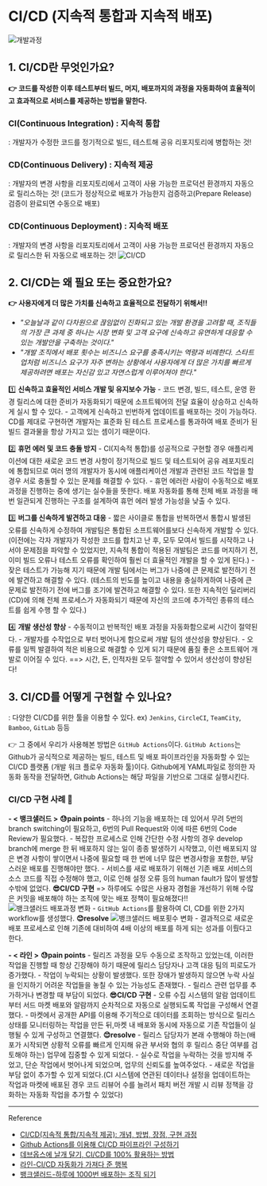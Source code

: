 <!-- 담당: 세린 -->

# CI/CD (지속적 통합과 지속적 배포)
![개발과정](https://images.velog.io/images/anjaekk/post/a8ee64b9-9a05-4416-8d21-8e219a4ec2d3/image.png)

## 1. CI/CD란 무엇인가요?
**👉 코드를 작성한 이후 테스트부터 빌드, 머지, 배포까지의 과정을 자동화하여 효율적이고 효과적으로 서비스를 제공하는 방법을 말한다.**

### CI(Continuous Integration) : 지속적 통합
: 개발자가 수정한 코드를 정기적으로 빌드, 테스트해 공유 리포지토리에 병합하는 것!
### CD(Continuous Delivery) : 지속적 제공
: 개발자의 변경 사항을 리포지토리에서 고객이 사용 가능한 프로덕션 환경까지 자동으로 릴리스하는 것!
(코드가 정상적으로 배포가 가능한지 검증하고(Prepare Release) 검증이 완료되면 수동으로 배포)
### CD(Continuous Deployment) : 지속적 배포
: 개발자의 변경 사항을 리포지토리에서 고객이 사용 가능한 프로덕션 환경까지 자동으로 릴리스한 뒤 자동으로 배포하는 것!
![CI/CD](https://www.redhat.com/cms/managed-files/styles/wysiwyg_full_width/s3/ci-cd-flow-desktop_edited_0.png?itok=TzgJwj6p)

## 2. CI/CD는 왜 필요 또는 중요한가요?

**👉 사용자에게 더 많은 가치를 신속하고 효율적으로 전달하기 위해서!!**
- *"오늘날과 같이 다차원으로 끊임없이 진화되고 있는 개발 환경을 고려할 때, 조직들의 가장 큰 과제 중 하나는 시장 변화 및 고객 요구에 신속하고 유연하게 대응할 수 있는 개발안을 구축하는 것이다."*
- *"개발 조직에서 배포 횟수는 비즈니스 요구를 충족시키는 역량과 비례한다. 스타트업처럼 비즈니스 요구가 자주 변하는 상황에서 사용자에게 더 많은 가치를 빠르게 제공하려면 배포는 자신감 있고 자연스럽게 이루어져야 한다."*

1️⃣ **신속하고 효율적인 서비스 개발 및 유지보수 가능**
    - 코드 변경,  빌드, 테스트, 운영 환경 릴리스에 대한 준비가 자동화되기 때문에 소프트웨어의 전달 효율이 상승하고 신속하게 실시 할 수 있다.
    - 고객에게 신속하고 빈번하게 업데이트를 배포하는 것이 가능하다. CD를 제대로 구현하면 개발자는 표준화 된 테스트 프로세스를 통과하여 배포 준비가 된 빌드 결과물을 항상 가지고 있는 셈이기 때문이다. 

2️⃣ **휴먼 에러 및 코드 충돌 방지**
    - CI(지속적 통합)를 성공적으로 구현할 경우 애플리케이션에 대한 새로운 코드 변경 사항이 정기적으로 빌드 및 테스트되어 공유 레포지토리에 통합되므로 여러 명의 개발자가 동시에 애플리케이션 개발과 관련된 코드 작업을 할 경우 서로 충돌할 수 있는 문제를 해결할 수 있다.
    - 휴먼 에러란 사람이 수동적으로 배포 과정을 진행하는 중에 생기는 실수들을 뜻한다. 배포 자동화를 통해 전체 배포 과정을 매번 일관되게 진행하는 구조를 설계하여 휴먼 에러 발생 가능성을 낮출 수 있다.

3️⃣ **버그를 신속하게 발견하고 대응**
    - 짧은 사이클로 통합을 반복하면서 통합시 발생된 오류를 신속하게 수정하여 개발팀은 통합된 소프트웨어를보다 신속하게 개발할 수 있다.
    (이전에는 각자 개발자가 작성한 코드를 합치고 난 후, 모두 모여서 빌드를 시작하고 나서야 문제점을 파악할 수 있었지만, 지속적 통합이 적용된 개발팀은 코드를 머지하기 전, 이미 빌드 오류나 테스트 오류를 확인하여 훨씬 더 효율적인 개발을 할 수 있게 된다.)
    - 잦은 테스트가 가능해 지기 때문에 개발 팀에서는 버그가 나중에 큰 문제로 발전하기 전에 발견하고 해결할 수 있다.
    (테스트의 빈도를 높이고 내용을 충실하게하여 나중에 큰 문제로 발전하기 전에 버그를 조기에 발견하고 해결할 수 있다. 또한 지속적인 딜리버리 (CD)에 의해 전체 프로세스가 자동화되기 때문에 자신의 코드에 추가적인 종류의 테스트를 쉽게 수행 할 수 있다.)

4️⃣ **개발 생산성 향상**
    - 수동적이고 반복적인 배포 과정을 자동화함으로써 시간이 절약된다. 
    - 개발자를 수작업으로 부터 벗어나게 함으로써 개발 팀의 생산성을 향상된다.
    - 오류를 일찍 발결하여 적은 비용으로 해결할 수 있게 되기 때문에 품질 좋은 소프트웨어 개발로 이어질 수 있다.
    ==> 시간, 돈, 인적자원 모두 절약할 수 있어서 생산성이 향상된다!

## 3. CI/CD를 어떻게 구현할 수 있나요?
: 다양한 CI/CD를 위한 툴을 이용할 수 있다.
ex) `Jenkins`, `CircleCI`, `TeamCity`, `Bamboo`, `GitLab` 등등

👉 그 중에서 우리가 사용해본 방법은 `GitHub Actions`이다.
`GitHub Actions`는 Github가 공식적으로 제공하는 빌드, 테스트 및 배포 파이프라인을 자동화할 수 있는 CI/CD 플랫폼 (개발 워크 플로우 자동화 툴)이다.
Github에게 YAML파일로 정의한 자동화 동작을 전달하면, Github Actions는 해당 파일을 기반으로 그대로 실행시킨다. 

### CI/CD 구현 사례 🏢
**- < 뱅크샐러드 >**
    **😓pain points**
    - 하나의 기능을 배포하는 데 있어서 무려 5번의 branch switching이 필요하고, 6번의 Pull Request와 이에 따른 6번의 Code Review가 필요했다.
    - 복잡한 프로세스로 인해 간단한 수정 사항의 경우 develop branch에 merge 한 뒤 배포하지 않는 일이 종종 발생하기 시작했고, 이런 배포되지 않은 변경 사항이 쌓이면서 나중에 필요할 때 한 번에 너무 많은 변경사항을 포함한, 부담스러운 배포를 진행해야만 했다.
    - 서비스를 새로 배포하기 위해선 기존 배포 서비스의 소스 코드를 직접 수정해야 했고, 이로 인해 설정 오류 등의 human fault가 많이 발생할 수밖에 없었다.
    **😎CI/CD 구현**
    => 하루에도 수많은 사용자 경험을 개선하기 위해 수많은 커밋을 배포해야 하는 조직에 맞는 배포 정책이 필요해졌다!!
    ![뱅크샐러드 배포과정 변화](https://blog.banksalad.com/static/c1544846769d0f596111ee6c09499927/c83ae/mermaid-chart-2.png)
    - `GitHub Actions`를 활용하여 CI, CD를 위한 2가지 workflow를 생성했다.
    **😊resolve**
    ![뱅크샐러드 배포횟수 변화](https://blog.banksalad.com/static/41c3d75afbcdf151c0627442908ab95c/0a47e/chart.png)
    - 결과적으로 새로운 배포 프로세스로 인해 기존에 대비하여 4배 이상의 배포를 하게 되는 성과를 이뤘다고 한다.

**- < 라인 >**
    **😓pain points**
    - 릴리즈 과정을 모두 수동으로 조작하고 있었는데, 이러한 작업을 진행할 때 항상 긴장해야 하기 때문에 릴리스 담당자나 고객 대응 팀의 피로도가 증가했다.
    - 작업이 누락되는 상황이 발생했다. 또한 장애가 발생하지 않으면 누락 사실을 인지하기 어려운 작업들을 놓칠 수 있는 가능성도 존재했다.
    - 릴리스 관련 업무를 추가하거나 변경할 때 부담이 되었다.
    **😎CI/CD 구현**
    - 오류 수집 시스템의 알람 업데이트부터 서드 마켓 배포와 알람까지 순차적으로 자동으로 실행되도록 작업을 구성해서 연결했다.
    - 마켓에서 공개한 API를 이용해 주기적으로 데이터를 조회하는 방식으로 릴리스 상태를 모니터링하는 작업을 만든 뒤,마켓 내 배포와 동시에 자동으로 기존  작업들이 실행될 수 있게 구성하고 연결했다. 
    **😊resolve**
    - 릴리스 담당자가 본래 수행해야 하는(배포가 시작되면 상황적 오류를 빠르게 인지해 유관 부서와 협의 후 릴리스 중단 여부를 검토해야 하는) 업무에 집중할 수 있게 되었다.
    - 실수로 작업을 누락하는 것을 방지해 주었고, 단순 작업에서 벗어나게 되었으며, 업무의 신뢰도를 높여주었다.
    - 새로운 작업을 부담 없이 추가할 수 있게 되었다.(CI 시스템에 연관된 데이터나 설정을 업데이트하는 작업과 마켓에 배포된 경우 코드 리뷰어 수를 늘려서 패치 버전 개발 시 리뷰 정책을 강화하는 자동화 작업을 추가할 수 있었다)

---
Reference <br/>
- [CI/CD(지속적 통합/지속적 제공): 개념, 방법, 장점, 구현 과정](https://www.redhat.com/ko/topics/devops/what-is-ci-cd)<br/>
- [Github Actions를 이용해 CI/CD 파이프라인 구성하기](https://hwasurr.io/git-github/github-actions/)<br/>
- [데브옵스에 날개 달기, CI/CD를 100% 활용하는 방법](http://ebook.pldworld.com/_eBook/IDG%20Tech%20Library/'%EB%8D%B0%EB%B8%8C%EC%98%B5%EC%8A%A4%EC%97%90%20%EB%82%A0%EA%B0%9C%20%EB%8B%AC%EA%B8%B0'%20CI%EF%BC%8FCD%EB%A5%BC%20100%25%20%ED%99%9C%EC%9A%A9%ED%95%98%EB%8A%94%20%EB%B0%A9%EB%B2%95%20-%20IDG%20Summary/Mousoft_Summary_CI_CD_20190523.pdf)<br/>
- [라인-CI/CD 자동화가 가져다 준 행복](https://engineering.linecorp.com/ko/blog/ci-cd-automation)<br/>
- [뱅크샐러드-하루에 1000번 배포하는 조직 되기](https://blog.banksalad.com/tech/become-an-organization-that-deploys-1000-times-a-day/)<br/>
